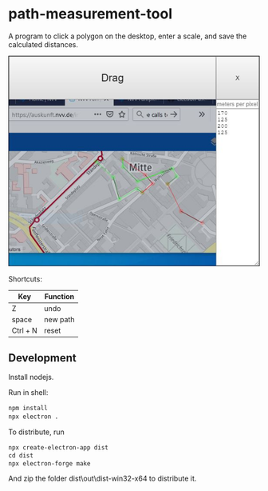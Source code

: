 # path-measurement-tool

A program to click a polygon on the desktop, enter a scale, and save the calculated distances.

![screenshot](./screenshot.jpg)

Shortcuts:

|Key|Function
|---|---|
|Z|undo|
|space|new path|
|Ctrl + N|reset|

## Development

Install nodejs.

Run in shell:

```sh
npm install
npx electron .
```

To distribute, run 

```
npx create-electron-app dist
cd dist 
npx electron-forge make
```

And zip the folder dist\out\dist-win32-x64 to distribute it.
